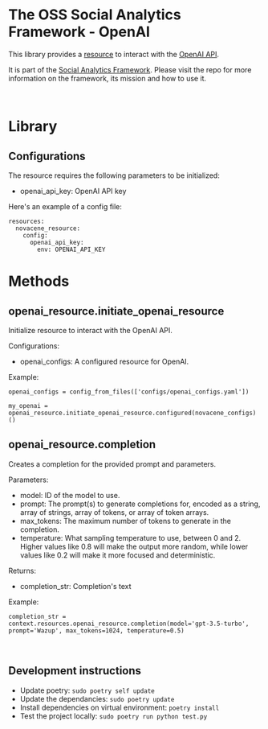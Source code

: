 # The OSS Social Analytics Framework - OpenAI 
This library provides a [resource](https://docs.dagster.io/concepts/resources) to interact with the [OpenAI API](https://beta.openai.com/docs/api-reference/introduction).

It is part of the [Social Analytics Framework](https://github.com/lantrns-analytics/saf_core). Please visit the repo for more information on the framework, its mission and how to use it.

&nbsp;


# Library
## Configurations
The resource requires the following parameters to be initialized:
- openai_api_key: OpenAI API key

Here's an example of a config file:

```
resources:
  novacene_resource:
    config:
      openai_api_key: 
        env: OPENAI_API_KEY
```


# Methods
## openai_resource.initiate_openai_resource
Initialize resource to interact with the OpenAI API. 

Configurations:
- openai_configs: A configured resource for OpenAI.

Example:
```
openai_configs = config_from_files(['configs/openai_configs.yaml'])

my_openai = openai_resource.initiate_openai_resource.configured(novacene_configs)()
```

## openai_resource.completion
Creates a completion for the provided prompt and parameters.

Parameters:
- model: ID of the model to use.
- prompt: The prompt(s) to generate completions for, encoded as a string, array of strings, array of tokens, or array of token arrays.
- max_tokens: The maximum number of tokens to generate in the completion.
- temperature: What sampling temperature to use, between 0 and 2. Higher values like 0.8 will make the output more random, while lower values like 0.2 will make it more focused and deterministic.

Returns:
- completion_str: Completion's text

Example:
```
completion_str = context.resources.openai_resource.completion(model='gpt-3.5-turbo', prompt='Wazup', max_tokens=1024, temperature=0.5)
```

&nbsp;

## Development instructions
- Update poetry: `sudo poetry self update`
- Update the dependancies: `sudo poetry update`
- Install dependencies on virtual environment: `poetry install`
- Test the project locally: `sudo poetry run python test.py`

